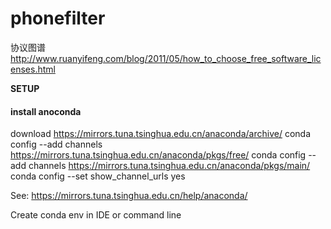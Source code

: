 # phonefilter
协议图谱 http://www.ruanyifeng.com/blog/2011/05/how_to_choose_free_software_licenses.html

**SETUP**

#### install anoconda
download https://mirrors.tuna.tsinghua.edu.cn/anaconda/archive/ 
conda config --add channels https://mirrors.tuna.tsinghua.edu.cn/anaconda/pkgs/free/
conda config --add channels https://mirrors.tuna.tsinghua.edu.cn/anaconda/pkgs/main/
conda config --set show_channel_urls yes

See: https://mirrors.tuna.tsinghua.edu.cn/help/anaconda/

Create conda env in IDE or command line


